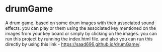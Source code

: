 # drumGame
A drum game. based on some drum images with their associated sound effects. you can play or them using the associated key mentioned on the images from your key board or simply by clicking on the images.
you can run this project by running the index.html file.
and also you can run this directly by using this link - https://saad696.github.io/drumGame/.
